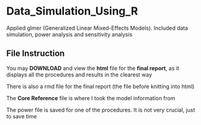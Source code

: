 # Data_Simulation_Using_R
Applied glmer (Generalized Linear Mixed-Effects Models). Included data simulation, power analysis and sensitivity analysis


## File Instruction
You may **DOWNLOAD** and view the **html** file for the **final report**, as it displays all the procedures and results in the clearest way

There is also a rmd file for the final report (the file before knitting into html)

The **Core Reference** file is where I took the model information from

The power file is saved for one of the procedures. It is not very crucial, just to save time
